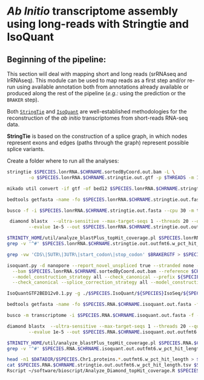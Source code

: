 # *Ab Initio* transcriptome assembly using long-reads with Stringtie and IsoQuant

## Beginning of the pipeline:
This section will deal with mapping short and long reads (srRNAseq and lrRNAseq). This module can be used to map reads as a first step and/or re-run using available annotation both from annotations already available or produced along the rest of the pipeline (*e.g.:* using the prediction or the `BRAKER` step).




Both [`StringTie`](https://www.nature.com/articles/nbt.3122) and [`IsoQuant`](https://www.nature.com/articles/s41587-022-01565-y) are well-established methodologies for the reconstruction of the *ab initio* transcriptomes from short-reads RNA-seq data.

**StringTie** is based on the construction of a splice graph, in which nodes represent exons and edges (paths through the graph) represent possible splice variants.

Create a folder where to run all the analyses:
```bash
stringtie $SPECIES.lonrRNA.$CHRNAME.sortedByCoord.out.bam -L \
		-o $SPECIES.lonrRNA.$CHRNAME.stringtie.out.gtf -p $THREADS -m 100 $STRAND #-G $BRAKERGTF
```

```bash
mikado util convert -if gtf -of bed12 $SPECIES.lonrRNA.$CHRNAME.stringtie.out.gtf | sed 's/;coding=False//' | sed 's/ID=//' > $SPECIES.lonrRNA.$CHRNAME.stringtie.out.bed
```

```bash
bedtools getfasta -name -fo $SPECIES.lonrRNA.$CHRNAME.stringtie.out.fasta -fi $DATADIR/$SPECIES.$CHRNAME.fasta -bed $SPECIES.lonrRNA.$CHRNAME.stringtie.out.bed
```

```bash
busco -f -i $SPECIES.lonrRNA.$CHRNAME.stringtie.out.fasta --cpu 30 -m transcriptome -l $BUSCODIR/$BUSCODB --out run_$SPECIES.lonrRNA.$CHRNAME.stringtie.out.$BUSCODB
```

```bash
 diamond blastx  --ultra-sensitive --max-target-seqs 1 --threads 20 --query $SPECIES.lonrRNA.$CHRNAME.stringtie.out.fasta --outfmt 6 --db ${SWISSPROTDB} \
		--evalue 1e-5 --out $SPECIES.lonrRNA.$CHRNAME.stringtie.out.outfmt6
```

```bash
$TRINITY_HOME/util/analyze_blastPlus_topHit_coverage.pl $SPECIES.lonrRNA.$CHRNAME.stringtie.out.outfmt6 $SPECIES.lonrRNA.$CHRNAME.stringtie.out.fasta ${SWISSPROTDB}.fasta
grep -v '^#' $SPECIES.lonrRNA.$CHRNAME.stringtie.out.outfmt6.w_pct_hit_length | sed 's/^/Scallop\t/' > $SPECIES.lonrRNA.$CHRNAME.stringtie.out.outfmt6.w_pct_hit_length.tsv
```


```bash
grep -vw 'CDS\|5UTR\|3UTR\|start_codon\|stop_codon' $BRAKERGTF > $SPECIES.BRAKER.isoquant.gff3
```

```bash
isoquant.py -d nanopore --report_novel_unspliced true --stranded none --threads $THREADS --genedb $SPECIES.BRAKER.isoquant.gff3 \
  --bam $SPECIES.lonrRNA.$CHRNAME.sortedByCoord.out.bam --reference $CHR --output $SPECIES.IsoQuant \
  --model_construction_strategy all --check_canonical --prefix ${SPECIES}IsoSeq --data_type $LONGTYPE \
  --check_canonical --splice_correction_strategy all --model_construction_strategy all --stranded none --count_exons
```

```bash
IsoQuantGTF2BED12v0.1.py -g ./$SPECIES.IsoQuant/${SPECIES}IsoSeq/${SPECIES}IsoSeq.transcript_models.gtf > $SPECIES.RNA.$CHRNAME.isoquant.out.bed
```

```bash
bedtools getfasta -name -fo $SPECIES.RNA.$CHRNAME.isoquant.out.fasta -fi $DATADIR/$SPECIES.$CHRNAME.fasta -bed $SPECIES.RNA.$CHRNAME.isoquant.out.bed
```

```bash
busco -m transcriptome -i $SPECIES.RNA.$CHRNAME.isoquant.out.fasta -f -o run_$SPECIES.lonrRNA.$CHRNAME.isoquant.out.$BUSCODB -l $BUSCODIR/$BUSCODB --cpu 20
```

```bash
diamond blastx  --ultra-sensitive --max-target-seqs 1 --threads 20 --query $SPECIES.RNA.$CHRNAME.isoquant.out.fasta --outfmt 6 --db ${SWISSPROTDB} \
		--evalue 1e-5 --out $SPECIES.RNA.$CHRNAME.isoquant.out.outfmt6
```

```bash
$TRINITY_HOME/util/analyze_blastPlus_topHit_coverage.pl $SPECIES.RNA.$CHRNAME.isoquant.out.outfmt6 $SPECIES.RNA.$CHRNAME.isoquant.out.fasta ${SWISSPROTDB}.fasta
grep -v '^#' $SPECIES.RNA.$CHRNAME.isoquant.out.outfmt6.w_pct_hit_length | sed 's/^/IsoQuant\t/' > $SPECIES.RNA.$CHRNAME.isoquant.out.outfmt6.w_pct_hit_length.tsv
```

```bash
head -n1 $DATADIR/$SPECIES.Chr1.proteins.*.outfmt6.w_pct_hit_length > $SPECIES.AbInitioLongReadsVsRef.w_pct_hit_length.tsv
cat $SPECIES.RNA.$CHRNAME.stringtie.out.outfmt6.w_pct_hit_length.tsv $SPECIES.RNA.$CHRNAME.isoquant.out.outfmt6.w_pct_hit_length.tsv >> $SPECIES.AbInitioLongReadsVsRef.w_pct_hit_length.tsv
Rscript ~/software/bioscript/Analyze_Diamond_topHit_coverage.R $SPECIES.AbInitioLongReadsVsRef.w_pct_hit_length.tsv $SPECIES.AbInitioLongReadsVsRef.w_pct_hit_length.png
```
